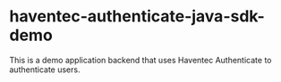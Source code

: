 # haventec-authenticate-java-sdk-demo
This is a demo application backend that uses Haventec Authenticate to authenticate users.
